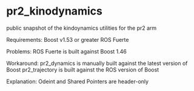 pr2_kinodynamics
================

public snapshot of the kindoynamics utilities for the pr2 arm

Requirements:
  Boost v1.53 or greater
  ROS Fuerte

Problems:
  ROS Fuerte is built against Boost 1.46

Workaround:
  pr2_dynamics is manually built against the latest version of Boost
  pr2_trajectory is built against the ROS version of Boost

Explanation:
  Odeint and Shared Pointers are header-only
